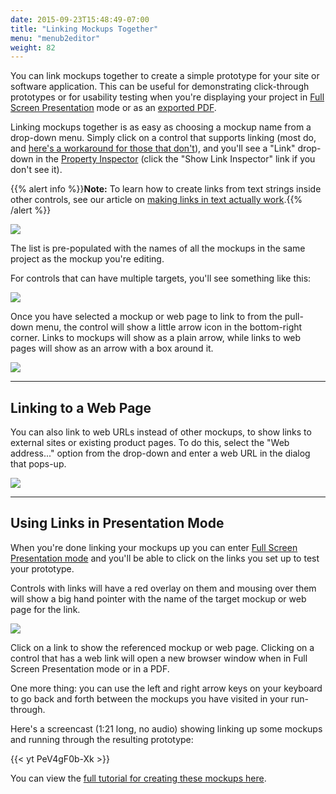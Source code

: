 ```yaml
---
date: 2015-09-23T15:48:49-07:00
title: "Linking Mockups Together"
menu: "menub2editor"
weight: 82
---
```


You can link mockups together to create a simple prototype for your site or software application. This can be useful for demonstrating click-through prototypes or for usability testing when you're displaying your project in [Full Screen Presentation](../fullscreen/) mode or as an [exported PDF](../exporting/#exporting-to-pdf).

Linking mockups together is as easy as choosing a mockup name from a drop-down menu. Simply click on a control that supports linking (most do, and [here's a workaround for those that don't](https://support.balsamiq.com/tutorials/hotareas/)), and you'll see a "Link" drop-down in the [Property Inspector](../inspector/) (click the "Show Link Inspector" link if you don't see it).

{{% alert info %}}**Note:** To learn how to create links from text strings inside other controls, see our article on [making links in text actually work](../text/#making-links-in-text-actually-work).{{% /alert %}}

![](http://media.balsamiq.com/img/support/docs/m4d/link_inspector.png)

The list is pre-populated with the names of all the mockups in the same project as the mockup you're editing. 

For controls that can have multiple targets, you'll see something like this:

![](http://media.balsamiq.com/img/support/docs/m4d/link_inspector_multi.png)

Once you have selected a mockup or web page to link to from the pull-down menu, the control will show a little arrow icon in the bottom-right corner. Links to mockups will show as a plain arrow, while links to web pages will show as an arrow with a box around it.

![](http://media.balsamiq.com/img/support/docs/m4d/button_link.png)

---

## Linking to a Web Page

You can also link to web URLs instead of other mockups, to show links to external sites or existing product pages. To do this, select the "Web address..." option from the drop-down and enter a web URL in the dialog that pops-up.

![](http://media.balsamiq.com/img/support/docs/m4d/linktourl.png)

---
## Using Links in Presentation Mode

When you're done linking your mockups up you can enter [Full Screen Presentation mode](../fullscreen/) and you'll be able to click on the links you set up to test your prototype.

Controls with links will have a red overlay on them and mousing over them will show a big hand pointer with the name of the target mockup or web page for the link.

![](http://media.balsamiq.com/img/support/docs/m4d/bighand.png)

Click on a link to show the referenced mockup or web page. Clicking on a control that has a web link will open a new browser window when in Full Screen Presentation mode or in a PDF.

One more thing: you can use the left and right arrow keys on your keyboard to go back and forth between the mockups you have visited in your run-through.

Here's a screencast (1:21 long, no audio) showing linking up some mockups and running through the resulting prototype:

{{< yt PeV4gF0b-Xk >}}

You can view the [full tutorial for creating these mockups here](https://support.balsamiq.com/tutorials/mobileapplication/).